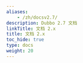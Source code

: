 ```yaml
---
aliases:
    - /zh/docsv2.7/
description: Dubbo 2.7 文档
linkTitle: 文档 2.x
title: 文档 2.x
toc_hide: true
type: docs
weight: 20
---
```

